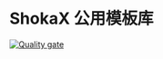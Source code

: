 # ShokaX 公用模板库
[![Quality gate](https://sonarcloud.io/api/project_badges/quality_gate?project=theme-shoka-x_ShokaX-UI-Kit)](https://sonarcloud.io/summary/new_code?id=theme-shoka-x_ShokaX-UI-Kit)
